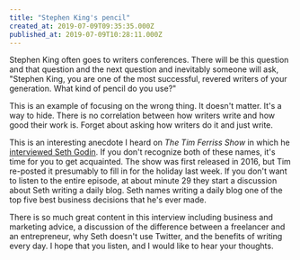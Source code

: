 ```yaml
---
title: "Stephen King's pencil"
created_at: 2019-07-09T09:35:35.000Z
published_at: 2019-07-09T10:28:11.000Z
---
```

Stephen King often goes to writers conferences. There will be this question and that question and the next question and inevitably someone will ask, "Stephen King, you are one of the most successful, revered writers of your generation. What kind of pencil do you use?"

This is an example of focusing on the wrong thing. It doesn't matter. It's a way to hide. There is no correlation between how writers write and how good their work is. Forget about asking how writers do it and just write.

This is an interesting anecdote I heard on _The Tim Ferriss Show_ in which he [interviewed Seth Godin](https://tim.blog/2016/02/10/seth-godin/). If you don't recognize both of these names, it's time for you to get acquainted. The show was first released in 2016, but Tim re-posted it presumably to fill in for the holiday last week. If you don't want to listen to the entire episode, at about minute 29 they start a discussion about Seth writing a daily blog. Seth names writing a daily blog one of the top five best business decisions that he's ever made.

There is so much great content in this interview including business and marketing advice, a discussion of the difference between a freelancer and an entrepreneur, why Seth doesn't use Twitter, and the benefits of writing every day. I hope that you listen, and I would like to hear your thoughts.
